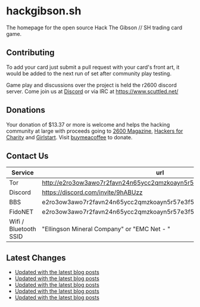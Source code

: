 # hackgibson.sh
The homepage for the open source Hack The Gibson // SH trading card game.


## Contributing

To add your card just submit a pull request with your card's front art, it would be added to the next run of set after community play testing.

Game play and discussions over the project is held the r2600 discord server. Come join us at [Discord](https://discord.com/invite/9hABUzz) or via IRC at https://www.scuttled.net/


## Donations

Your donation of $13.37 or more is welcome and helps the hacking community at large with proceeds going to [2600 Magazine](https://2600.com/), [Hackers for Charity](https://hackersforcharity.org) and [Girlstart](https://girlstart.org).  Visit [buymeacoffee](https://www.buymeacoffee.com/hackgibson.sh) to donate.


## Contact Us

Service | url
-|-
Tor | http://e2ro3ow3awo7r2favn24n65ycc2qmzkoayn5r57e3f56nvjwdcgg32ad.onion
Discord | https://discord.com/invite/9hABUzz
BBS | e2ro3ow3awo7r2favn24n65ycc2qmzkoayn5r57e3f56nvjwdcgg32ad.onion:23
FidoNET | e2ro3ow3awo7r2favn24n65ycc2qmzkoayn5r57e3f56nvjwdcgg32ad.onion:24554
Wifi / Bluetooth SSID | "Ellingson Mineral Company" or "EMC Net - <fidonet address>"

## Latest Changes
<!-- BLOG-POST-LIST:START -->
- [Updated with the latest blog posts](https://github.com/DFW2600/hackgibson.sh/commit/262456c322a72421eae41d6f6e48c274a9758f0c)
- [Updated with the latest blog posts](https://github.com/DFW2600/hackgibson.sh/commit/acbc548af45240be8ee0cb9d568450a374d62319)
- [Updated with the latest blog posts](https://github.com/DFW2600/hackgibson.sh/commit/b79d155f5fcf254a8f1511e3ddb6c33ffcbb33c9)
- [Updated with the latest blog posts](https://github.com/DFW2600/hackgibson.sh/commit/5bcaaae85d364186b75749a93bbeeba0c720e212)
- [Updated with the latest blog posts](https://github.com/DFW2600/hackgibson.sh/commit/2ae7b49e6913642932f515338c11fa7214e4dea8)
<!-- BLOG-POST-LIST:END -->

